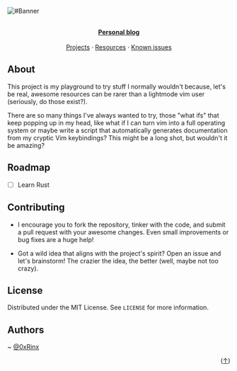 <div id="top"></div>

![#Banner](https://github.com/0xRinx/Out-of-curios/assets/96206184/b0b9b8ee-41f4-4eb1-9257-f86c701c2c51)

<p align="center">
    <br />
    <a href="https://github.com/kylejeong2/Best-README-Template"><strong>Personal blog</strong></a>
    <br />
    <br />
    <a href="https://github.com/kylejeong2/Best-README-Template">Projects</a>
    ·
    <a href="https://github.com/kylejeong2/Best-README-Template/issues">Resources</a>
    ·
    <a href="https://github.com/kylejeong2/Best-README-Template/issues">Known issues</a>
  </p>
</div>

## About

This project is my playground to try stuff I normally wouldn't because, let's be real, awesome resources can be rarer than a lightmode vim user (seriously, do those exist?).

There are so many things I've always wanted to try, those "what ifs" that keep popping up in my head, like what if I can turn vim into a full operating system or maybe write a script that automatically generates documentation from my cryptic Vim keybindings?  This might be a long shot, but wouldn't it be amazing?

## Roadmap

- [ ] Learn Rust

## Contributing

* I encourage you to fork the repository, tinker with the code, and submit a pull request with your awesome changes. Even small improvements or bug fixes are a huge help!

* Got a wild idea that aligns with the project's spirit? Open an issue and let's brainstorm! The crazier the idea, the better (well, maybe not too crazy).

## License

Distributed under the MIT License. See `LICENSE` for more information.

## Authors

~ [@0xRinx](https://www.github.com/0xrinx)

<p align="right">(<a href="#top">↑</a>)</p>
